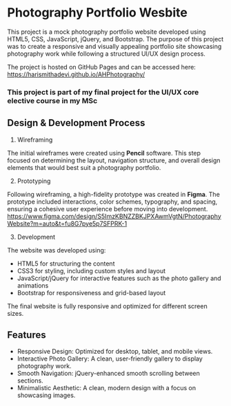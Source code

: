 # Photography Portfolio Wesbite

This project is a mock photography portfolio website developed using HTML5, CSS, JavaScript, jQuery, and Bootstrap. The purpose of this project was to create a responsive and visually appealing portfolio site showcasing photography work while following a structured UI/UX design process.

The project is hosted on GitHub Pages and can be accessed here:
https://harismithadevi.github.io/AHPhotography/

### This project is part of my final project for the UI/UX core elective course in my MSc

## Design & Development Process
1. Wireframing

The initial wireframes were created using **Pencil** software. This step focused on determining the layout, navigation structure, and overall design elements that would best suit a photography portfolio.


2. Prototyping

Following wireframing, a high-fidelity prototype was created in **Figma**. The prototype included interactions, color schemes, typography, and spacing, ensuring a cohesive user experience before moving into development.
https://www.figma.com/design/S5ImzKBNZZBKJPXAwmVgtN/PhotographyWebsite?m=auto&t=fu8G7pye5p7SFPRK-1


3. Development

The website was developed using:

- HTML5 for structuring the content
- CSS3 for styling, including custom styles and layout
- JavaScript/jQuery for interactive features such as the photo gallery and animations
- Bootstrap for responsiveness and grid-based layout

The final website is fully responsive and optimized for different screen sizes.

## Features

- Responsive Design: Optimized for desktop, tablet, and mobile views.
- Interactive Photo Gallery: A clean, user-friendly gallery to display photography work.
- Smooth Navigation: jQuery-enhanced smooth scrolling between sections.
- Minimalistic Aesthetic: A clean, modern design with a focus on showcasing images.
